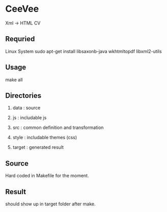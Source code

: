 # CeeVee
Xml -> HTML CV

## Requried
Linux System
sudo apt-get install libsaxonb-java wkhtmltopdf libxml2-utils

## Usage
make all

## Directories

1. data : source
 
2. js : includable js

3. src : common definition and transformation

4. style : includable themes (css)

5. target : generated result

## Source
Hard coded in Makefile for the moment.

## Result
should show up in target folder after make.
